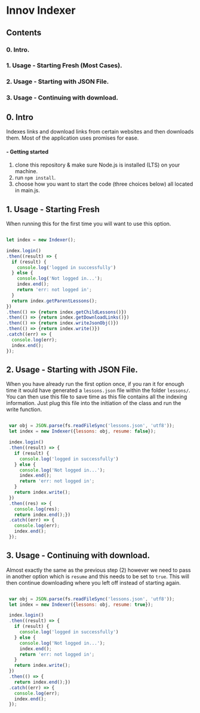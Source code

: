 # Innov Indexer #
## Contents
### 0. Intro.
### 1. Usage - Starting Fresh (Most Cases).
### 2. Usage - Starting with JSON File.
### 3. Usage - Continuing with download.

## 0. Intro
  Indexes links and download links from certain websites and then downloads them.
  Most of the application uses promises for ease.
#### - Getting started
1. clone this repository & make sure Node.js is installed (LTS) on your machine.
2. run `npm install`.
3. choose how you want to start the code (three choices below) all located in main.js.

## 1. Usage - Starting Fresh
 When running this for the first time you will want to use this option.

```javascript

let index = new Indexer();

index.login()
.then((result) => {
  if (result) {
    console.log('logged in successfully')
  } else {
    console.log('Not logged in...');
    index.end();
    return 'err: not logged in';
  }
  return index.getParentLessons();
})
.then(() => {return index.getChildLessons()})
.then(() => {return index.getDownloadLinks()})
.then(() => {return index.writeJsonObj()})
.then(() => {return index.write()})
.catch((err) => {
  console.log(err);
  index.end();
});

```

## 2. Usage - Starting with JSON File.
 When you have already run the first option once, if you ran it for enough time
 it would have generated a `lessons.json` file within the folder `lessons/`.
 You can then use this file to save time as this file contains all the indexing information.
 Just plug this file into the initiation of the class and run the write function.

```javascript

 var obj = JSON.parse(fs.readFileSync('lessons.json', 'utf8'));
 let index = new Indexer({lessons: obj, resume: false});

 index.login()
 .then((result) => {
   if (result) {
     console.log('logged in successfully')
   } else {
     console.log('Not logged in...');
     index.end();
     return 'err: not logged in';
   }
   return index.write();
 })
 .then((res) => {
   console.log(res);
   return index.end();})
 .catch((err) => {
   console.log(err);
   index.end();
 });

```

## 3. Usage - Continuing with download.
 Almost exactly the same as the previous step (2) however we need to pass in another
 option which is `resume` and this needs to be set to `true`.
 This will then continue downloading where you left off instead of starting again.

```javascript

 var obj = JSON.parse(fs.readFileSync('lessons.json', 'utf8'));
 let index = new Indexer({lessons: obj, resume: true});

 index.login()
 .then((result) => {
   if (result) {
     console.log('logged in successfully')
   } else {
     console.log('Not logged in...');
     index.end();
     return 'err: not logged in';
   }
   return index.write();
 })
 .then(() => {
   return index.end();})
 .catch((err) => {
   console.log(err);
   index.end();
 });

```
